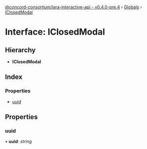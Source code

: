 [@concord-consortium/lara-interactive-api - v0.4.0-pre.4](../README.md) › [Globals](../globals.md) › [IClosedModal](iclosedmodal.md)

# Interface: IClosedModal

## Hierarchy

* **IClosedModal**

## Index

### Properties

* [uuid](iclosedmodal.md#uuid)

## Properties

###  uuid

• **uuid**: *string*
